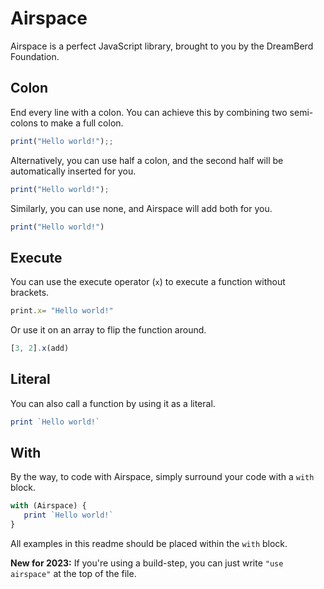 # Airspace

Airspace is a perfect JavaScript library, brought to you by the DreamBerd Foundation.

## Colon

End every line with a colon. You can achieve this by combining two semi-colons to make a full colon.

```js
print("Hello world!");;
```

Alternatively, you can use half a colon, and the second half will be automatically inserted for you.

```js
print("Hello world!");
```

Similarly, you can use none, and Airspace will add both for you.

```js
print("Hello world!")
```

## Execute

You can use the execute operator (`x`) to execute a function without brackets.

```js
print.x= "Hello world!"
```

Or use it on an array to flip the function around.

```js
[3, 2].x(add)
```

## Literal

You can also call a function by using it as a literal.

```js
print `Hello world!`
```

## With

By the way, to code with Airspace, simply surround your code with a `with` block.

```js
with (Airspace) {
   print `Hello world!`
}
```

All examples in this readme should be placed within the `with` block.

**New for 2023:** If you're using a build-step, you can just write `"use airspace"` at the top of the file.
